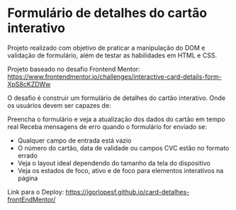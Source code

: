 # Formulário de detalhes do cartão interativo

Projeto realizado com objetivo de praticar a manipulação do DOM e validação de formulário, além de testar as habilidades em HTML e CSS.

Projeto baseado no desafio Frontend Mentor:
https://www.frontendmentor.io/challenges/interactive-card-details-form-XpS8cKZDWw


O desafio é construir um formulário de detalhes do cartão interativo. Onde os usuários devem ser capazes de:

Preencha o formulário e veja a atualização dos dados do cartão em tempo real
Receba mensagens de erro quando o formulário for enviado se:
- Qualquer campo de entrada está vazio
- O número do cartão, data de validade ou campos CVC estão no formato errado
- Veja o layout ideal dependendo do tamanho da tela do dispositivo
- Veja os estados de foco, ativo e de foco para elementos interativos na página


Link para o Deploy:
https://igorlopesf.github.io/card-detalhes-frontEndMentor/
